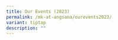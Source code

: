 ```yaml
---
title: Our Events (2023)
permalink: /mk-at-angsana/ourevents2023/
variant: tiptap
description: ""
---
```

